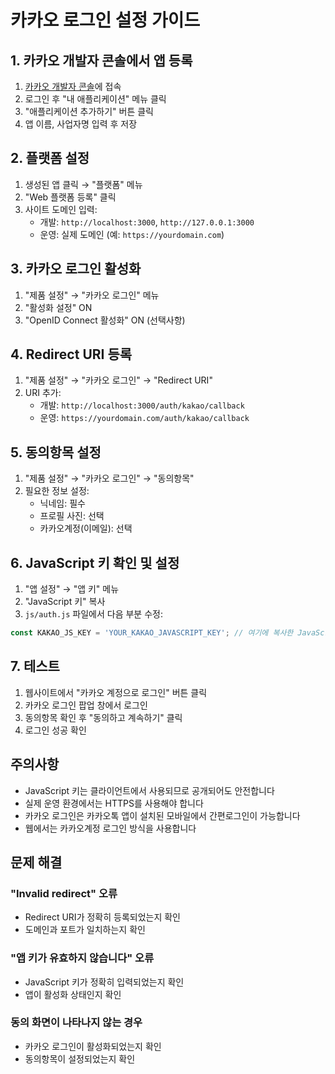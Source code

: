 # 카카오 로그인 설정 가이드

## 1. 카카오 개발자 콘솔에서 앱 등록

1. [카카오 개발자 콘솔](https://developers.kakao.com/)에 접속
2. 로그인 후 "내 애플리케이션" 메뉴 클릭
3. "애플리케이션 추가하기" 버튼 클릭
4. 앱 이름, 사업자명 입력 후 저장

## 2. 플랫폼 설정

1. 생성된 앱 클릭 → "플랫폼" 메뉴
2. "Web 플랫폼 등록" 클릭
3. 사이트 도메인 입력:
   - 개발: `http://localhost:3000`, `http://127.0.0.1:3000`
   - 운영: 실제 도메인 (예: `https://yourdomain.com`)

## 3. 카카오 로그인 활성화

1. "제품 설정" → "카카오 로그인" 메뉴
2. "활성화 설정" ON
3. "OpenID Connect 활성화" ON (선택사항)

## 4. Redirect URI 등록

1. "제품 설정" → "카카오 로그인" → "Redirect URI"
2. URI 추가:
   - 개발: `http://localhost:3000/auth/kakao/callback`
   - 운영: `https://yourdomain.com/auth/kakao/callback`

## 5. 동의항목 설정

1. "제품 설정" → "카카오 로그인" → "동의항목"
2. 필요한 정보 설정:
   - 닉네임: 필수
   - 프로필 사진: 선택
   - 카카오계정(이메일): 선택

## 6. JavaScript 키 확인 및 설정

1. "앱 설정" → "앱 키" 메뉴
2. "JavaScript 키" 복사
3. `js/auth.js` 파일에서 다음 부분 수정:

```javascript
const KAKAO_JS_KEY = 'YOUR_KAKAO_JAVASCRIPT_KEY'; // 여기에 복사한 JavaScript 키 입력
```

## 7. 테스트

1. 웹사이트에서 "카카오 계정으로 로그인" 버튼 클릭
2. 카카오 로그인 팝업 창에서 로그인
3. 동의항목 확인 후 "동의하고 계속하기" 클릭
4. 로그인 성공 확인

## 주의사항

- JavaScript 키는 클라이언트에서 사용되므로 공개되어도 안전합니다
- 실제 운영 환경에서는 HTTPS를 사용해야 합니다
- 카카오 로그인은 카카오톡 앱이 설치된 모바일에서 간편로그인이 가능합니다
- 웹에서는 카카오계정 로그인 방식을 사용합니다

## 문제 해결

### "Invalid redirect" 오류
- Redirect URI가 정확히 등록되었는지 확인
- 도메인과 포트가 일치하는지 확인

### "앱 키가 유효하지 않습니다" 오류
- JavaScript 키가 정확히 입력되었는지 확인
- 앱이 활성화 상태인지 확인

### 동의 화면이 나타나지 않는 경우
- 카카오 로그인이 활성화되었는지 확인
- 동의항목이 설정되었는지 확인 